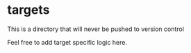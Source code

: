 # targets

This is a directory that will never be pushed to version control

Feel free to add target specific logic here.